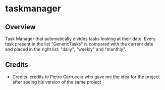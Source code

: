 # taskmanager

## Overview
Task Manager that automatically divides tasks looking at their date.
Every task present in the list "GenericTasks" is compared with the current date and placed in the right list: "daily", "weekly" and "monthly".

## Credits
  * Credits: credits to Pietro Carrucciu who gave me the idea for the project after seeing his version of the same project
